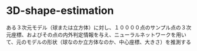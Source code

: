 # 3D-shape-estimation
ある３次元モデル（球または立方体）に対し、１００００点のサンプル点の３次元座標、およびその点の内外判定情報を与え、ニューラルネットワークを用いて、元のモデルの形状（球なのか立方体なのか、中心座標、大きさ）を推測する
